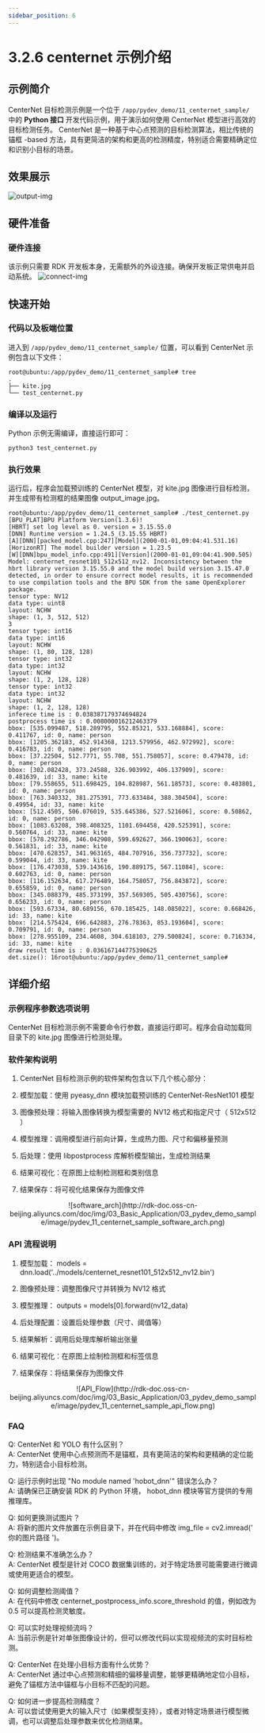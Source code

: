 ```yaml
---
sidebar_position: 6
---
```


# 3.2.6 centernet 示例介绍

## 示例简介
CenterNet 目标检测示例是一个位于 `/app/pydev_demo/11_centernet_sample/` 中的 **Python 接口** 开发代码示例，用于演示如何使用 CenterNet 模型进行高效的目标检测任务。 CenterNet 是一种基于中心点预测的目标检测算法，相比传统的锚框 -based 方法，具有更简洁的架构和更高的检测精度，特别适合需要精确定位和识别小目标的场景。

## 效果展示

![output-img](http://rdk-doc.oss-cn-beijing.aliyuncs.com/doc/img/03_Basic_Application/03_pydev_demo_sample/image/pydev_11_runing.png)

## 硬件准备

### 硬件连接
该示例只需要 RDK 开发板本身，无需额外的外设连接。确保开发板正常供电并启动系统。
![connect-img](http://rdk-doc.oss-cn-beijing.aliyuncs.com/doc/img/03_Basic_Application/03_pydev_demo_sample/image/pydev_11_hw_connect.png)

## 快速开始

### 代码以及板端位置
进入到 `/app/pydev_demo/11_centernet_sample/` 位置，可以看到 CenterNet 示例包含以下文件：
```
root@ubuntu:/app/pydev_demo/11_centernet_sample# tree
.
├── kite.jpg
└── test_centernet.py
```

### 编译以及运行
Python 示例无需编译，直接运行即可：

```
python3 test_centernet.py
```

### 执行效果
运行后，程序会加载预训练的 CenterNet 模型，对 kite.jpg 图像进行目标检测，并生成带有检测框的结果图像 output_image.jpg。
```
root@ubuntu:/app/pydev_demo/11_centernet_sample# ./test_centernet.py 
[BPU_PLAT]BPU Platform Version(1.3.6)!
[HBRT] set log level as 0. version = 3.15.55.0
[DNN] Runtime version = 1.24.5_(3.15.55 HBRT)
[A][DNN][packed_model.cpp:247][Model](2000-01-01,09:04:41.531.16) [HorizonRT] The model builder version = 1.23.5
[W][DNN]bpu_model_info.cpp:491][Version](2000-01-01,09:04:41.900.505) Model: centernet_resnet101_512x512_nv12. Inconsistency between the hbrt library version 3.15.55.0 and the model build version 3.15.47.0 detected, in order to ensure correct model results, it is recommended to use compilation tools and the BPU SDK from the same OpenExplorer package.
tensor type: NV12
data type: uint8
layout: NCHW
shape: (1, 3, 512, 512)
3
tensor type: int16
data type: int16
layout: NCHW
shape: (1, 80, 128, 128)
tensor type: int32
data type: int32
layout: NCHW
shape: (1, 2, 128, 128)
tensor type: int32
data type: int32
layout: NCHW
shape: (1, 2, 128, 128)
inferece time is : 0.038387179374694824
postprocess time is : 0.008000016212463379
bbox: [535.099487, 518.289795, 552.85321, 533.168884], score: 0.411767, id: 0, name: person
bbox: [1205.362183, 452.914368, 1213.579956, 462.972992], score: 0.416783, id: 0, name: person
bbox: [37.22504, 512.7771, 55.708, 551.758057], score: 0.479478, id: 0, name: person
bbox: [302.082428, 373.24588, 326.903992, 406.137909], score: 0.481639, id: 33, name: kite
bbox: [79.558655, 511.698425, 104.828987, 561.18573], score: 0.483801, id: 0, name: person
bbox: [763.340332, 381.275391, 773.633484, 388.304504], score: 0.49954, id: 33, name: kite
bbox: [512.4505, 506.076019, 535.645386, 527.521606], score: 0.50862, id: 0, name: person
bbox: [1083.63208, 398.408325, 1101.694458, 420.525391], score: 0.560764, id: 33, name: kite
bbox: [578.292786, 346.042908, 599.692627, 366.190063], score: 0.561831, id: 33, name: kite
bbox: [470.628357, 341.963165, 484.707916, 356.737732], score: 0.599044, id: 33, name: kite
bbox: [176.473038, 539.143616, 190.889175, 567.11084], score: 0.602763, id: 0, name: person
bbox: [116.152634, 617.276489, 164.758057, 756.843872], score: 0.655859, id: 0, name: person
bbox: [345.088379, 485.373199, 357.569305, 505.430756], score: 0.656233, id: 0, name: person
bbox: [593.67334, 80.689156, 670.185425, 148.085022], score: 0.668426, id: 33, name: kite
bbox: [214.575424, 696.642883, 276.78363, 853.193604], score: 0.709791, id: 0, name: person
bbox: [278.955109, 234.4608, 304.618103, 279.500824], score: 0.716334, id: 33, name: kite
draw result time is : 0.036167144775390625
det.size(): 16root@ubuntu:/app/pydev_demo/11_centernet_sample# 
```

## 详细介绍

### 示例程序参数选项说明
CenterNet 目标检测示例不需要命令行参数，直接运行即可。程序会自动加载同目录下的 kite.jpg 图像进行检测处理。

### 软件架构说明
1. CenterNet 目标检测示例的软件架构包含以下几个核心部分：

2. 模型加载：使用 pyeasy_dnn 模块加载预训练的 CenterNet-ResNet101 模型

3. 图像预处理：将输入图像转换为模型需要的 NV12 格式和指定尺寸（ 512x512 ）

4. 模型推理：调用模型进行前向计算，生成热力图、尺寸和偏移量预测

5. 后处理：使用 libpostprocess 库解析模型输出，生成检测结果

6. 结果可视化：在原图上绘制检测框和类别信息

7. 结果保存：将可视化结果保存为图像文件

<center>
![software_arch](http://rdk-doc.oss-cn-beijing.aliyuncs.com/doc/img/03_Basic_Application/03_pydev_demo_sample/image/pydev_11_centernet_sample_software_arch.png)
</center>

### API 流程说明
1. 模型加载： models = dnn.load('../models/centernet_resnet101_512x512_nv12.bin')

2. 图像预处理：调整图像尺寸并转换为 NV12 格式

3. 模型推理： outputs = models[0].forward(nv12_data)

4. 后处理配置：设置后处理参数（尺寸、阈值等）

5. 结果解析：调用后处理库解析输出张量

6. 结果可视化：在原图上绘制检测框和标签信息

7. 结果保存：将结果保存为图像文件

<center>
![API_Flow](http://rdk-doc.oss-cn-beijing.aliyuncs.com/doc/img/03_Basic_Application/03_pydev_demo_sample/image/pydev_11_centernet_sample_api_flow.png)
</center>

### FAQ
Q: CenterNet 和 YOLO 有什么区别？\
A: CenterNet 使用中心点预测而不是锚框，具有更简洁的架构和更精确的定位能力，特别适合小目标检测。

Q: 运行示例时出现 "No module named 'hobot_dnn'" 错误怎么办？\
A: 请确保已正确安装 RDK 的 Python 环境， hobot_dnn 模块等官方提供的专用推理库。

Q: 如何更换测试图片？\
A: 将新的图片文件放置在示例目录下，并在代码中修改 img_file = cv2.imread(' 你的图片路径 ')。

Q: 检测结果不准确怎么办？\
A: CenterNet 模型是针对 COCO 数据集训练的，对于特定场景可能需要进行微调或使用更适合的模型。

Q: 如何调整检测阈值？\
A: 在代码中修改 centernet_postprocess_info.score_threshold 的值，例如改为 0.5 可以提高检测灵敏度。

Q: 可以实时处理视频流吗？\
A: 当前示例是针对单张图像设计的，但可以修改代码以实现视频流的实时目标检测。

Q: CenterNet 在处理小目标方面有什么优势？\
A: CenterNet 通过中心点预测和精细的偏移量调整，能够更精确地定位小目标，避免了锚框方法中锚框与小目标不匹配的问题。

Q: 如何进一步提高检测精度？\
A: 可以尝试使用更大的输入尺寸（如果模型支持），或者对特定场景进行模型微调，也可以调整后处理参数来优化检测结果。

